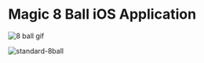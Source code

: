 # Magic 8 Ball iOS Application

![8 ball gif](https://user-images.githubusercontent.com/29379185/47674947-e7776280-db8e-11e8-9baf-38842aa0b5b7.gif)

![standard-8ball](https://user-images.githubusercontent.com/29379185/47675298-eeeb3b80-db8f-11e8-8912-ab2784a7014a.gif)
